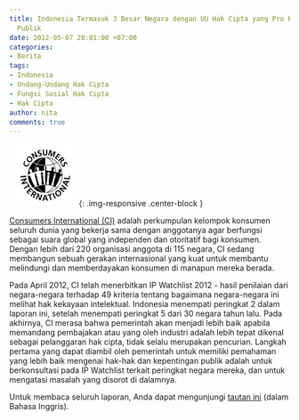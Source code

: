 ```yaml
---
title: Indonesia Termasuk 3 Besar Negara dengan UU Hak Cipta yang Pro Kepentingan
  Publik
date: 2012-05-07 20:01:00 +07:00
categories:
- Berita
tags:
- Indonesia
- Undang-Undang Hak Cipta
- Fungsi Sosial Hak Cipta
- Hak Cipta
author: nita
comments: true
---
```


![logo.jpg](/uploads/logo.jpg){: .img-responsive .center-block }

[Consumers International (CI)](http://www.consumersinternational.org/who-we-are/about-us) adalah perkumpulan kelompok konsumen seluruh dunia yang bekerja sama dengan anggotanya agar berfungsi sebagai suara global yang independen dan otoritatif bagi konsumen. Dengan lebih dari 220 organisasi anggota di 115 negara, CI sedang membangun sebuah gerakan internasional yang kuat untuk membantu melindungi dan memberdayakan konsumen di manapun mereka berada.

Pada April 2012, CI telah menerbitkan IP Watchlist 2012 - hasil penilaian dari negara-negara terhadap 49 kriteria tentang bagaimana negara-negara ini melihat hak kekayaan intelektual. Indonesia menempati peringkat 2 dalam laporan ini, setelah menempati peringkat 5 dari 30 negara tahun lalu. Pada akhirnya, CI merasa bahwa pemerintah akan menjadi lebih baik apabila memandang pembajakan atau yang oleh industri adalah lebih tepat dikenal sebagai pelanggaran hak cipta, tidak selalu merupakan pencurian. Langkah pertama yang dapat diambil oleh pemerintah untuk memiliki pemahaman yang lebih baik mengenai hak-hak dan kepentingan publik adalah untuk berkonsultasi pada IP Watchlist terkait peringkat negara mereka, dan untuk mengatasi masalah yang disorot di dalamnya.

Untuk membaca seluruh laporan, Anda dapat mengunjungi [tautan ini](http://www.consumersinternational.org/media/947282/ipwatchlist-2012-eng-web2-1.pdf) (dalam Bahasa Inggris).

